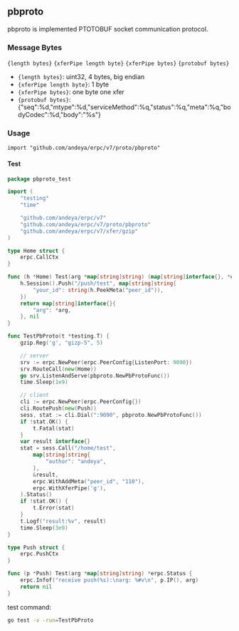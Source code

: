 ## pbproto

pbproto is implemented PTOTOBUF socket communication protocol.

### Message Bytes

`{length bytes}` `{xferPipe length byte}` `{xferPipe bytes}` `{protobuf bytes}`

- `{length bytes}`: uint32, 4 bytes, big endian
- `{xferPipe length byte}`: 1 byte
- `{xferPipe bytes}`: one byte one xfer
- `{protobuf bytes}`: {"seq":%d,"mtype":%d,"serviceMethod":%q,"status":%q,"meta":%q,"bodyCodec":%d,"body":"%s"}

### Usage

`import "github.com/andeya/erpc/v7/proto/pbproto"`

#### Test

```go
package pbproto_test

import (
	"testing"
	"time"

	"github.com/andeya/erpc/v7"
	"github.com/andeya/erpc/v7/proto/pbproto"
	"github.com/andeya/erpc/v7/xfer/gzip"
)

type Home struct {
	erpc.CallCtx
}

func (h *Home) Test(arg *map[string]string) (map[string]interface{}, *erpc.Status) {
	h.Session().Push("/push/test", map[string]string{
		"your_id": string(h.PeekMeta("peer_id")),
	})
	return map[string]interface{}{
		"arg": *arg,
	}, nil
}

func TestPbProto(t *testing.T) {
	gzip.Reg('g', "gizp-5", 5)

	// server
	srv := erpc.NewPeer(erpc.PeerConfig{ListenPort: 9090})
	srv.RouteCall(new(Home))
	go srv.ListenAndServe(pbproto.NewPbProtoFunc())
	time.Sleep(1e9)

	// client
	cli := erpc.NewPeer(erpc.PeerConfig{})
	cli.RoutePush(new(Push))
	sess, stat := cli.Dial(":9090", pbproto.NewPbProtoFunc())
	if !stat.OK() {
		t.Fatal(stat)
	}
	var result interface{}
	stat = sess.Call("/home/test",
		map[string]string{
			"author": "andeya",
		},
		&result,
		erpc.WithAddMeta("peer_id", "110"),
		erpc.WithXferPipe('g'),
	).Status()
	if !stat.OK() {
		t.Error(stat)
	}
	t.Logf("result:%v", result)
	time.Sleep(3e9)
}

type Push struct {
	erpc.PushCtx
}

func (p *Push) Test(arg *map[string]string) *erpc.Status {
	erpc.Infof("receive push(%s):\narg: %#v\n", p.IP(), arg)
	return nil
}
```

test command:

```sh
go test -v -run=TestPbProto
```
